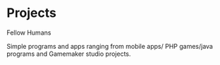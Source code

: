 # Projects
Fellow Humans


Simple programs and apps ranging from mobile apps/ PHP games/java programs and Gamemaker studio projects.
